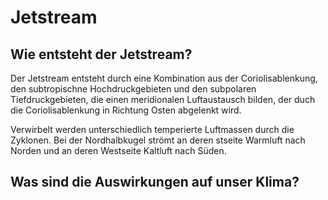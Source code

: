 # Jetstream

## Wie entsteht der Jetstream?

Der Jetstream entsteht durch eine Kombination aus der Coriolisablenkung, den subtropischne Hochdruckgebieten und den subpolaren Tiefdruckgebieten, die einen meridionalen Luftaustausch bilden, der duch die Coriolisablenkung in Richtung Osten abgelenkt wird. 

Verwirbelt werden unterschiedlich temperierte Luftmassen durch die Zyklonen. Bei der Nordhalbkugel strömt an deren stseite Warmluft nach Norden und an deren Westseite Kaltluft nach Süden.

## Was sind die Auswirkungen auf unser Klima?